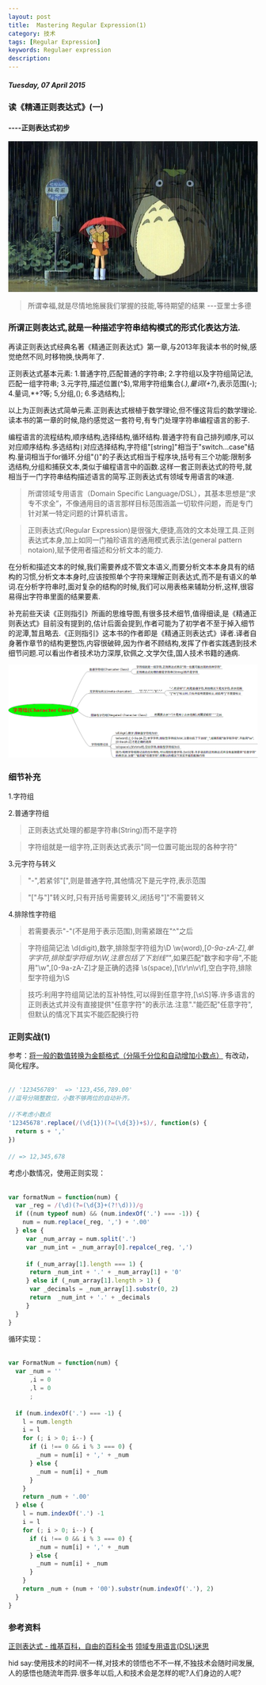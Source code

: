 ```yaml
---
layout: post
title:  Mastering Regular Expression(1)
category: 技术
tags: [Regular Expression]
keywords: Regulaer expression 
description: 
---
```


##### Tuesday, 07 April 2015

### 读《精通正则表达式》(一)

#### ----正则表达式初步

![龙猫](/../../assets/img/tech/2015/longmao.jpg)

> 所谓幸福,就是尽情地施展我们掌握的技能,等待期望的结果
---亚里士多德


### 所谓正则表达式,就是一种描述字符串结构模式的形式化表达方法.

再读正则表达式经典名著《精通正则表达式》第一章,与2013年我读本书的时候,感觉绝然不同,时移物换,快两年了.

正则表达式基本元素:
1.普通字符,匹配普通的字符串;
2.字符组以及字符组简记法,匹配一组字符串;
3.元字符,描述位置(^$),常用字符组集合(*.),量词(+?*),表示范围(-);
4.量词,*+?等;
5,分组,();
6.多选结构,|;

以上为正则表达式简单元素.正则表达式根植于数学理论,但不懂这背后的数学理论.读本书的第一章的时候,隐约感觉这一套符号,有专门处理字符串编程语言的影子.

编程语言的流程结构,顺序结构,选择结构,循环结构.普通字符有自己排列顺序,可以对应顺序结构.多选结构`|`对应选择结构,字符组"[string]"相当于"switch...case"结构.量词相当于for循环.分组"()"的子表达式相当于程序块,括号有三个功能:限制多选结构,分组和捕获文本,类似于编程语言中的函数.这样一套正则表达式的符号,就相当于一门字符串结构描述语言的简写.正则表达式有领域专用语言的味道.

> 所谓领域专用语言（Domain Specific Language/DSL），其基本思想是“求专不求全”，不像通用目的语言那样目标范围涵盖一切软件问题，而是专门针对某一特定问题的计算机语言。

> 正则表达式(Regular Expression)是很强大,便捷,高效的文本处理工具.正则表达式本身,加上如同一门袖珍语言的通用模式表示法(general pattern notaion),赋予使用者描述和分析文本的能力.

在分析和描述文本的时候,我们需要养成不管文本语义,而要分析文本本身具有的结构的习惯,分析文本本身时,应该按照单个字符来理解正则表达式,而不是有语义的单词.在分析字符串时,面对复杂的结构的时候,我们可以用表格来辅助分析,这样,很容易得出字符串里面的结果要素.

补充前些天读《正则指引》所画的思维导图,有很多技术细节,值得细读,是《精通正则表达式》目前没有提到的,估计后面会提到,作者可能为了初学者不至于掉入细节的泥潭,暂且略去.《正则指引》这本书的作者即是《精通正则表达式》译者.译者自身著作章节的结构更整饬,内容很破碎,因为作者不顾结构,发挥了作者实践遇到技术细节问题.可以看出作者技术功力深厚,钦佩之.文学欠佳,国人技术书籍的通病.

![正则指引](/../../assets/img/tech/2015/RegularExpression_0.png)

### 细节补充

1.字符组

2.普通字符组

> 正则表达式处理的都是字符串(String)而不是字符

> 字符组就是一组字符,正则表达式表示"同一位置可能出现的各种字符"

3.元字符与转义

> "-",若紧邻"[",则是普通字符,其他情况下是元字符,表示范围

> "["与"]"转义时,只有开括号需要转义,闭括号"]"不需要转义

4.排除性字符组

> 若需要表示"-"(不是用于表示范围),则需紧跟在"^"之后

> 字符组简记法
> \d(digit),数字,排除型字符组为\D
> \w(word),[_0-9a-zA-Z],单字字符,排除型字符组为\W,注意包括了下划线"_",如果匹配"数字和字母",不能用"\w",[0-9a-zA-Z]才是正确的选择
> \s(space),[\t\r\n\v\f],空白字符,排除型字符组为\S

> 技巧:利用字符组简记法的互补特性,可以得到任意字符,[\s\S]等.许多语言的正则表达式并没有直接提供"任意字符"的表示法.注意"."能匹配"任意字符",但默认的情况下其实不能匹配换行符

### 正则实战(1)

参考：[将一般的数值转换为金额格式（分隔千分位和自动增加小数点）](http://www.cnblogs.com/mofish/p/3188203.html)
有改动，简化程序。

````javascript

// '123456789'  => '123,456,789.00'
//逗号分隔整数位，小数不够两位的自动补齐。

//不考虑小数点
'12345678'.replace(/(\d{1})(?=(\d{3})+$)/, function(s) {
  return s + ','
})

// => 12,345,678
````

考虑小数情况，使用正则实现：

````javascript

var formatNum = function(num) {
  var _reg = /(\d)(?=(\d{3}+(?!\d)))/g
  if ((num typeof num) && (num.indexOf('.') === -1)) {
    num = num.replace(_reg, ',') + '.00'
  } else {
     var _num_array = num.split('.')
     var _num_int = _num_array[0].repalce(_reg, ',')
     
     if (_num_array[1].length === 1) {
      return _num_int + '.' + _num_array[1] + '0'
     } else if (_num_array[1].length > 1) {
      var _decimals = _num_array[1].substr(0, 2)
      return  _num_int + '.' + _decimals
     }
  }
}

````

循环实现：

````javascript

var FormatNum = function(num) {
  var _num = ''
      ,i = 0
      ,l = 0
      ;
  
  if (num.indexOf('.') === -1) {
    l = num.length
    i = l
    for (; i > 0; i--) {
      if (i !== 0 && i % 3 === 0) {
        _num = num[i] + ',' + _num
      } else {
        _num = num[i] + _num
      }
    }
    return _num + '.00'
  } else {
    l = num.indexOf('.') -1
    i = l
    for (; i > 0; i--) {
      if (i !== 0 && i % 3 === 0) {
        _num = num[i] + ',' + _num
      } else {
        _num = num[i] + _num
      }
    }
    return _num + (num + '00').substr(num.indexOf('.'), 2)
  }
} 

````


### 参考资料
[正则表达式 - 维基百科，自由的百科全书](http://zh.wikipedia.org/wiki/%E6%AD%A3%E5%88%99%E8%A1%A8%E8%BE%BE%E5%BC%8F)
[领域专用语言(DSL)迷思](http://www.infoq.com/cn/articles/dsl-discussion)

hid say:使用技术的时间不一样,对技术的领悟也不不一样,不独技术会随时间发展,人的感悟也随流年而异.很多年以后,人和技术会是怎样的呢?人们身边的人呢?


